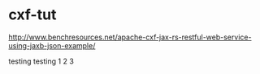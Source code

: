 # cxf-tut
http://www.benchresources.net/apache-cxf-jax-rs-restful-web-service-using-jaxb-json-example/

testing
testing 1 2 3